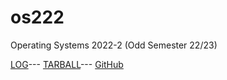 # os222
Operating Systems 2022-2 (Odd Semester 22/23)

[LOG](https://github.com/sulthanftr/os222/TXT/mylog.txt)---
[TARBALL](https://os.vlsm.org/Log/sulthanftr.tar.bz2.txt)---
[GitHub](https://github.com/sulthanftr/os222)
